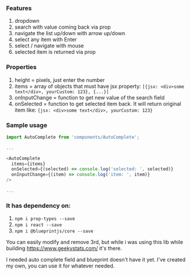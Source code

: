 ### Features
1. dropdown
2. search with value coming back via prop
3. navigate the list up/down with arrow up/down
4. select any item with Enter
5. select / navigate with mouse 
6. selected item is returned via prop

### Properties

1. height = pixels, just enter the number 
2. items = array of objects that must have jsx property: `[{jsx: <div>some text</div>, yourCustom: 123}, {...}]`
3. onInputChange = function to get new value of the search field
4. onSelected = function to get selected item back. It will return original item like: `{jsx: <div>some text</div>, yourCustom: 123}`

### Sample usage

```javascript
import AutoComplete from 'components/AutoComplete';

...

<AutoComplete
  items={items}
  onSelected={(selected) => console.log('selected: ', selected)}
  onInputChange={(item) => console.log('item: ', item)}
/>

...

```

### It has dependency on:
1. `npm i prop-types --save`
2. `npm i react --save`
3. `npm i @blueprintjs/core --save`

You can easily modify and remove 3rd, but while i was using this lib while building https://www.geekystats.com/ it's there.

I needed auto complete field and blueprint doesn't have it yet. I've created my own, you can use it for whatever needed.

